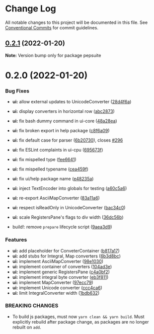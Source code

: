 # Change Log

All notable changes to this project will be documented in this file.
See [Conventional Commits](https://conventionalcommits.org) for commit guidelines.

## [0.2.1](https://gitlab.com/pep10/pepsuite/compare/v0.2.0...v0.2.1) (2022-01-20)

**Note:** Version bump only for package pepsuite





# 0.2.0 (2022-01-20)


### Bug Fixes

* **ui:** allow external updates to UnicodeConverter ([28d4f6a](https://gitlab.com/pep10/pepsuite/commit/28d4f6a9ae74d92b37b71058561e1fe2f3774183))
* **ui:** display converters in horizontal row ([abc2873](https://gitlab.com/pep10/pepsuite/commit/abc2873b108c72e6fddd06d897e76d91ce4b91bf))
* **ui:** fix bash dummy command in ui-core ([48a28ea](https://gitlab.com/pep10/pepsuite/commit/48a28ea0211c205defa362ee318a70456ca9cc87))
* **ui:** fix broken export in help package ([c8f6a09](https://gitlab.com/pep10/pepsuite/commit/c8f6a099c746f23b0eae3fd640edbd6747669b0a))
* **ui:** fix default case for parser ([6b20730](https://gitlab.com/pep10/pepsuite/commit/6b207300ca8013706cb54ffd0625985904ab6da5)), closes [#296](https://gitlab.com/pep10/pepsuite/issues/296)
* **ui:** fix ESLint complaints in ui-cpu ([695673f](https://gitlab.com/pep10/pepsuite/commit/695673f246879c5ae065f961488c8d287f0a9790))
* **ui:** fix mispelled type ([fee6641](https://gitlab.com/pep10/pepsuite/commit/fee6641b3205c1d55a7651d037a6c0712b78a4ed))
* **ui:** fix mispelled typename ([cea459f](https://gitlab.com/pep10/pepsuite/commit/cea459f6f41776afb0a264a31caca44062316486))
* **ui:** fix ui/help package name ([e48235a](https://gitlab.com/pep10/pepsuite/commit/e48235a51de2a9014b6ecf035db01bc95538f10b))
* **ui:** inject TextEncoder into globals for testing ([a60c5a6](https://gitlab.com/pep10/pepsuite/commit/a60c5a6297dbf9bb1d32c4185b0230ded0761243))
* **ui:** re-export AsciiMapConverter ([83a11a6](https://gitlab.com/pep10/pepsuite/commit/83a11a65660bcf422beb00aa959f29e12c71fc0a))
* **ui:** respect isReadOnly in UnicodeConverter ([bac34c0](https://gitlab.com/pep10/pepsuite/commit/bac34c0843d79400664a7637b606150c8441ff3e))
* **ui:** scale RegistersPane's flags to div width ([36dc56b](https://gitlab.com/pep10/pepsuite/commit/36dc56b43099e03fa1e982357a6d9989a6bcd3b4))


* build!: remove `prepare` lifecycle script ([9aea3d9](https://gitlab.com/pep10/pepsuite/commit/9aea3d90ddb5154c78e56cfc6e11e977a7fd18f3))


### Features

* **ui:** add placeholder for ConveterContainer ([b817a17](https://gitlab.com/pep10/pepsuite/commit/b817a176a3240cb7ae82dcd993c201f8b1c31944))
* **ui:** add stubs for Integral, Map converters ([6b3d8bc](https://gitlab.com/pep10/pepsuite/commit/6b3d8bc076b8e29046486c55770cc0ffaf068194))
* **ui:** implement AsciiMapConverter ([98e1030](https://gitlab.com/pep10/pepsuite/commit/98e10305fb982fbcc849288a4dfc2245bd7c48fd))
* **ui:** implement container of converters ([104ad3e](https://gitlab.com/pep10/pepsuite/commit/104ad3e089886fb37dcae4b9a1cc470aa5677fe5))
* **ui:** implement generic RegistersPane ([c4a0bf2](https://gitlab.com/pep10/pepsuite/commit/c4a0bf2e23566a047d7ac47b1dd14ca9d472c53a))
* **ui:** implement integral byte converter ([eb3f811](https://gitlab.com/pep10/pepsuite/commit/eb3f811004a3253d8be333eac2280ac2d1916966))
* **ui:** implement MapConverter ([97ecc79](https://gitlab.com/pep10/pepsuite/commit/97ecc79790c043d38005b813fa74c6b7a268b270))
* **ui:** implement Unicode converter ([ccc4ca6](https://gitlab.com/pep10/pepsuite/commit/ccc4ca67c022b7fe7770286439285e7fcba275a2))
* **ui:** limit IntegralConverter width ([1bdb632](https://gitlab.com/pep10/pepsuite/commit/1bdb6325ac70221482c5a5f129990c88db855e80))


### BREAKING CHANGES

* To build js packages, must now `yarn clean && yarn build`.
Must explicitly rebuild after package change, as packages are no longer rebuilt on `add`.
